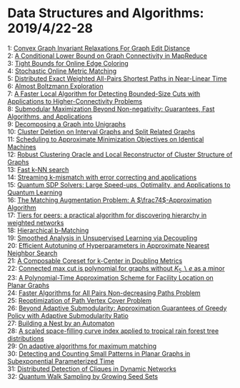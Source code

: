 # Data Structures and Algorithms: 2019/4/22-28  
1: [Convex Graph Invariant Relaxations For Graph Edit Distance](https://doi.org/10.48550/arXiv.1904.08934)  
2: [A Conditional Lower Bound on Graph Connectivity in MapReduce](https://doi.org/10.48550/arXiv.1904.08954)  
3: [Tight Bounds for Online Edge Coloring](https://doi.org/10.48550/arXiv.1904.09222)  
4: [Stochastic Online Metric Matching](https://doi.org/10.48550/arXiv.1904.09284)  
5: [Distributed Exact Weighted All-Pairs Shortest Paths in Near-Linear Time](https://doi.org/10.48550/arXiv.1811.03337)  
6: [Almost Boltzmann Exploration](https://doi.org/10.48550/arXiv.1901.08708)  
7: [A Faster Local Algorithm for Detecting Bounded-Size Cuts with  Applications to Higher-Connectivity Problems](https://doi.org/10.48550/arXiv.1904.08382)  
8: [Submodular Maximization Beyond Non-negativity: Guarantees, Fast  Algorithms, and Applications](https://doi.org/10.48550/arXiv.1904.09354)  
9: [Decomposing a Graph into Unigraphs](https://doi.org/10.48550/arXiv.1904.09438)  
10: [Cluster Deletion on Interval Graphs and Split Related Graphs](https://doi.org/10.48550/arXiv.1904.09470)  
11: [Scheduling to Approximate Minimization Objectives on Identical Machines](https://doi.org/10.48550/arXiv.1904.09667)  
12: [Robust Clustering Oracle and Local Reconstructor of Cluster Structure of  Graphs](https://doi.org/10.48550/arXiv.1904.09710)  
13: [Fast k-NN search](https://doi.org/10.48550/arXiv.1509.06957)  
14: [Streaming k-mismatch with error correcting and applications](https://doi.org/10.48550/arXiv.1607.05626)  
15: [Quantum SDP Solvers: Large Speed-ups, Optimality, and Applications to  Quantum Learning](https://doi.org/10.48550/arXiv.1710.02581)  
16: [The Matching Augmentation Problem: A $\frac74$-Approximation Algorithm](https://doi.org/10.48550/arXiv.1810.07816)  
17: [Tiers for peers: a practical algorithm for discovering hierarchy in  weighted networks](https://doi.org/10.48550/arXiv.1903.02999)  
18: [Hierarchical b-Matching](https://doi.org/10.48550/arXiv.1904.10210)  
19: [Smoothed Analysis in Unsupervised Learning via Decoupling](https://doi.org/10.48550/arXiv.1811.12361)  
20: [Efficient Autotuning of Hyperparameters in Approximate Nearest Neighbor  Search](https://doi.org/10.48550/arXiv.1812.07484)  
21: [A Composable Coreset for k-Center in Doubling Metrics](https://doi.org/10.48550/arXiv.1902.01896)  
22: [Connected max cut is polynomial for graphs without $K_5\backslash e$ as  a minor](https://doi.org/10.48550/arXiv.1903.12641)  
23: [A Polynomial-Time Approximation Scheme for Facility Location on Planar  Graphs](https://doi.org/10.48550/arXiv.1904.10680)  
24: [Faster Algorithms for All Pairs Non-decreasing Paths Problem](https://doi.org/10.48550/arXiv.1904.10701)  
25: [Reoptimization of Path Vertex Cover Problem](https://doi.org/10.48550/arXiv.1904.10719)  
26: [Beyond Adaptive Submodularity: Approximation Guarantees of Greedy Policy  with Adaptive Submodularity Ratio](https://doi.org/10.48550/arXiv.1904.10748)  
27: [Building a Nest by an Automaton](https://doi.org/10.48550/arXiv.1904.10850)  
28: [A scaled space-filling curve index applied to tropical rain forest tree  distributions](https://doi.org/10.48550/arXiv.1904.08053)  
29: [On adaptive algorithms for maximum matching](https://doi.org/10.48550/arXiv.1904.11244)  
30: [Detecting and Counting Small Patterns in Planar Graphs in Subexponential  Parameterized Time](https://doi.org/10.48550/arXiv.1904.11285)  
31: [Distributed Detection of Cliques in Dynamic Networks](https://doi.org/10.48550/arXiv.1904.11440)  
32: [Quantum Walk Sampling by Growing Seed Sets](https://doi.org/10.48550/arXiv.1904.11446)  